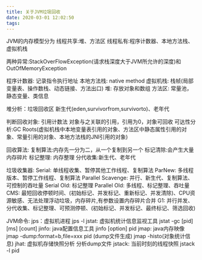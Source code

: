 ```yaml
---
title: 关于JVM垃圾回收
date: 2020-03-01 12:02:50
tags:
---
```

JVM的内存模型分为
线程共享:堆、方法区
线程私有:程序计数器、本地方法栈、虚拟机栈

两种异常:StackOverFlowException(请求栈深度大于JVM所允许的深度)和OutOfMemoryException

程序计数器: 记录指令执行地址
本地方法栈: native method
虚拟机栈: 栈帧(局部变量表、操作数栈、动态链接、方法出口)
堆: 存放对象和数组
方法区: 常量池，静态变量、类信息

堆分析：垃圾回收区
新生代(eden,survivorfrom,survivorto)、老年代

判断回收对象:
引用计数法  对象与之关联的引用，引用为0，对象可回收
可达性分析:GC Roots(虚拟机栈中本地变量表引用的对象、方法区中静态属性引用的对象、常量引用的对象、本地方法栈的JNI引用的对象)

回收算法:
复制算法:内存先一分为二，从一个复制到另一个
标记清除:会产生大量内存碎片
标记整理: 内存整理
分代收集:新生代、老年代

垃圾收集器:
Serial: 单线程收集、暂停其他工作线程、复制算法
ParNew: 多线程版本、暂停工作线程、复制算法
Parallel Scavenge: 并行、新生代、复制算法、可控制的吞吐量
Serial Old: 标记整理
Parallel Old: 多线程、标记整理、吞吐量
CMS: 最短回收停顿时间、(初始标记、并发标记、重新标记、并发清除)、CPU资源敏感、无法处理浮动垃圾，内存碎片,有参数设置内存碎片合并
G1: 并行并发、分代收集、标记整理、可预测停顿、(初始标记、并发标记、最终标记、筛选回收)

JVM命令:
jps：虚拟机进程 jps -l
jstat: 虚拟机统计信息监视工具 jstat -gc [pid] [ms] [count]
jinfo: java配置信息工具 jinfo [option] pid
jmap: java内存映像 jmap -dump:format=b,file=xxx pid (dump文件生成)   jmap -histo(对象统计信息)
jhat: 虚拟机存储快照分析 分析dump文件
jstack: 当前时刻的线程快照 jstack -l pid



